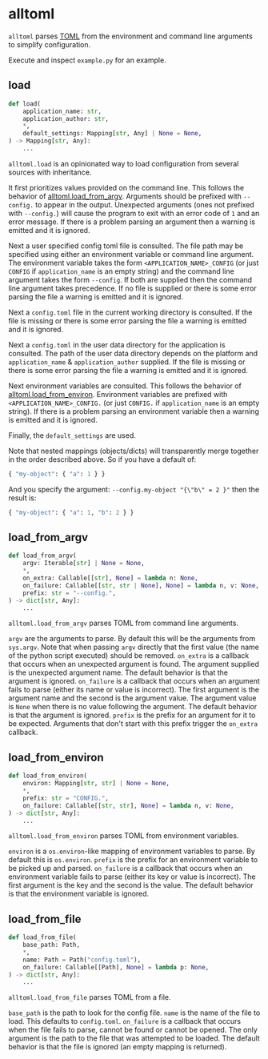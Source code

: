 # alltoml

`alltoml` parses [TOML](https://toml.io) from the environment and command line arguments to
simplify configuration.

Execute and inspect `example.py` for an example.


## load

```python
def load(
    application_name: str,
    application_author: str,
    *,
    default_settings: Mapping[str, Any] | None = None,
) -> Mapping[str, Any]:
    ...
```

`alltoml.load` is an opinionated way to load configuration from several sources with inheritance.

It first prioritizes values provided on the command line. This follows the behavior of
[alltoml.load_from_argv]("#load_from_argv"). Arguments should be prefixed with `--config.` to
appear in the output. Unexpected arguments (ones not prefixed with `--config.`) will cause the
program to exit with an error code of `1` and an error message. If there is a problem parsing an
argument then a warning is emitted and it is ignored.

Next a user specified config toml file is consulted. The file path may be specified using either an
environment variable or command line argument. The environment variable takes the form
`<APPLICATION_NAME>_CONFIG` (or just `CONFIG` if `application_name` is an empty string) and the
command line argument takes the form `--config`. If both are supplied then the command line
argument takes precedence. If no file is supplied or there is some error parsing the file a warning
is emitted and it is ignored.

Next a `config.toml` file in the current working directory is consulted. If the file is missing or
there is some error parsing the file a warning is emitted and it is ignored.

Next a `config.toml` in the user data directory for the application is consulted. The path of the
user data directory depends on the platform and `application_name` & `application_author` supplied.
If the file is missing or there is some error parsing the file a warning is emitted and it is
ignored.

Next environment variables are consulted. This follows the behavior of
[alltoml.load_from_environ]("#load_from_environ"). Environment variables are prefixed with
`<APPLICATION_NAME>_CONFIG.` (or just `CONFIG.` if `application_name` is an empty string). If there
is a problem parsing an environment variable then a warning is emitted and it is ignored.

Finally, the `default_settings` are used.

Note that nested mappings (objects/dicts) will transparently merge together in the order described
above. So if you have a default of:
```python
{ "my-object": { "a": 1 } }
```

And you specify the argument: `--config.my-object "{\"b\" = 2 }"` then the result is:
```python
{ "my-object": { "a": 1, "b": 2 } }
```


## load_from_argv

```python
def load_from_argv(
    argv: Iterable[str] | None = None,
    *,
    on_extra: Callable[[str], None] = lambda n: None,
    on_failure: Callable[[str, str | None], None] = lambda n, v: None,
    prefix: str = "--config.",
) -> dict[str, Any]:
    ...
```

`alltoml.load_from_argv` parses TOML from command line arguments.

`argv` are the arguments to parse. By default this will be the arguments from `sys.argv`. Note that
when passing `argv` directly that the first value (the name of the python script executed) should
be removed.
`on_extra` is a callback that occurs when an unexpected argument is found. The argument supplied is
the unexpected argument name. The default behavior is that the argument is ignored.
`on_failure` is a callback that occurs when an argument fails to parse (either its name or value is
incorrect). The first argument is the argument name and the second is the argument value. The
argument value is `None` when there is no value following the argument. The default behavior is
that the argument is ignored.
`prefix` is the prefix for an argument for it to be expected. Arguments that don't start with this
prefix trigger the `on_extra` callback.


## load_from_environ

```python
def load_from_environ(
    environ: Mapping[str, str] | None = None,
    *,
    prefix: str = "CONFIG.",
    on_failure: Callable[[str, str], None] = lambda n, v: None,
) -> dict[str, Any]:
    ...
```

`alltoml.load_from_environ` parses TOML from environment variables.

`environ` is a `os.environ`-like mapping of environment variables to parse. By default this is
`os.environ`.
`prefix` is the prefix for an environment variable to be picked up and parsed.
`on_failure` is a callback that occurs when an environment variable fails to parse (either its key
or value is incorrect). The first argument is the key and the second is the value. The default
behavior is that the environment variable is ignored.


## load_from_file

```python
def load_from_file(
    base_path: Path,
    *,
    name: Path = Path("config.toml"),
    on_failure: Callable[[Path], None] = lambda p: None,
) -> dict[str, Any]:
    ...
```

`alltoml.load_from_file` parses TOML from a file.

`base_path` is the path to look for the config file.
`name` is the name of the file to load. This defaults to `config.toml`.
`on_failure` is a callback that occurs when the file fails to parse, cannot be found or cannot be
opened. The only argument is the path to the file that was attempted to be loaded. The default
behavior is that the file is ignored (an empty mapping is returned).
